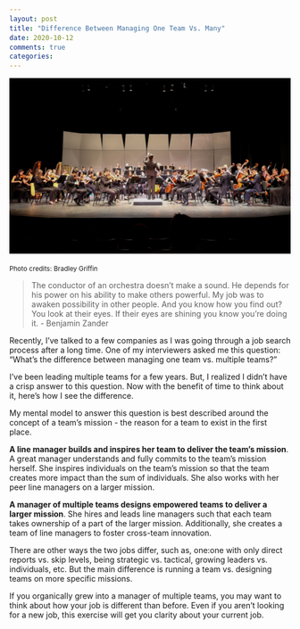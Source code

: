 ```yaml
---
layout: post
title: "Difference Between Managing One Team Vs. Many"
date: 2020-10-12
comments: true
categories:
---
```

![Orchestra](/images/orchestra.jpg)

<small>Photo credits: Bradley Griffin</small>

> The conductor of an orchestra doesn’t make a sound. He depends for his power on his ability to make others powerful. My job was to awaken possibility in other people. And you know how you find out? You look at their eyes. If their eyes are shining you know you’re doing it. - Benjamin Zander

Recently, I’ve talked to a few companies as I was going through a job search process after a long time. One of my interviewers asked me this question: “What’s the difference between managing one team vs. multiple teams?”

I’ve been leading multiple teams for a few years. But, I realized I didn’t have a crisp answer to this question. Now with the benefit of time to think about it, here’s how I see the difference.

My mental model to answer this question is best described around the concept of a team’s mission - the reason for a team to exist in the first place.

**A line manager builds and inspires her team to deliver the team’s mission**. A great manager understands and fully commits to the team’s mission herself. She inspires individuals on the team’s mission so that the team creates more impact than the sum of individuals. She also works with her peer line managers on a larger mission.

**A manager of multiple teams designs empowered teams to deliver a larger mission**. She hires and leads line managers such that each team takes ownership of a part of the larger mission. Additionally, she creates a team of line managers to foster cross-team innovation.

There are other ways the two jobs differ, such as, one:one with only direct reports vs. skip levels, being strategic vs. tactical, growing leaders vs. individuals, etc. But the main difference is running a team vs. designing teams on more specific missions.

If you organically grew into a manager of multiple teams, you may want to think about how your job is different than before. Even if you aren’t looking for a new job, this exercise will get you clarity about your current job.